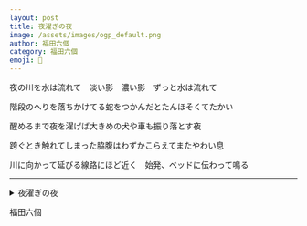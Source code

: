 ```yaml
---
layout: post
title: 夜濯ぎの夜
image: /assets/images/ogp_default.png
author: 福田六個
category: 福田六個
emoji: 🦟
---
```


<div class="tanka-area"><div class="tanka">
<p>夜の川を水は流れて　淡い影　濃い影　ずっと水は流れて</p>

<p>階段のへりを落ちかけてる蛇をつかんだとたんほそくてたかい</p>

<p>醒めるまで夜を濯げば大きめの犬や車も振り落とす夜</p>

<p>跨ぐとき触れてしまった脇腹はわずかこらえてまたやわい息</p>

<p>川に向かって延びる線路にほど近く　始発、ベッドに伝わって鳴る</p>

</div></div>

---

<details><summary>夜濯ぎの夜</summary>
夜の川を水は流れて　淡い影　濃い影　ずっと水は流れて<br />
階段のへりを落ちかけてる蛇をつかんだとたんほそくてたかい<br />
醒めるまで夜を濯げば大きめの犬や車も振り落とす夜<br />
跨ぐとき触れてしまった脇腹はわずかこらえてまたやわい息<br />
川に向かって延びる線路にほど近く　始発、ベッドに伝わって鳴る<br />
<br />

</details>

福田六個
